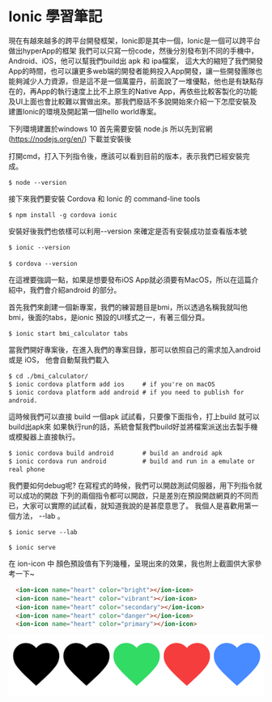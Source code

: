 # Ionic 學習筆記

現在有越來越多的跨平台開發框架，Ionic即是其中一個，Ionic是一個可以跨平台做出hyperApp的框架
我們可以只寫一份code，然後分別發布到不同的手機中，Android、iOS，他可以幫我們build出 apk 和 ipa檔案，
這大大的縮短了我們開發App的時間，也可以讓更多web端的開發者能夠投入App開發，讓一些開發團隊也能夠減少人力資源，但是這不是一個萬靈丹，前面說了一堆優點，他也是有缺點存在的，再App的執行速度上比不上原生的Native App，再依些比較客製化的功能及UI上面也會比較難以實做出來。那我們廢話不多說開始來介紹一下怎麼安裝及建置Ionic的環境及開起第一個hello world專案。

下列環境建置於windows 10
首先需要安裝 node.js
所以先到官網(https://nodejs.org/en/) 下載並安裝後

打開cmd，打入下列指令後，應該可以看到目前的版本，表示我們已經安裝完成。
```
$ node --version
```
接下來我們要安裝 Cordova 和 Ionic 的 command-line tools

```
$ npm install -g cordova ionic
```

安裝好後我們也依樣可以利用--version 來確定是否有安裝成功並查看版本號

```
$ ionic --version

$ cordova --version
```

在這裡要強調一點，如果是想要發布iOS App就必須要有MacOS，所以在這篇介紹中，我們會介紹android 的部分。

首先我們來創建一個新專案，我們的練習題目是bmi，所以透過名稱我就叫他bmi，後面的tabs，是ionic 預設的UI樣式之一，有著三個分頁。
```
$ ionic start bmi_calculator tabs
```
當我們開好專案後，在進入我們的專案目錄，那可以依照自己的需求加入android 或是 iOS，
他會自動幫我們載入
```
$ cd ./bmi_calculator/
$ ionic cordova platform add ios     # if you're on macOS
$ ionic cordova platform add android # if you need to publish for android.
```
這時候我們可以直接 build 一個apk 試試看，只要像下面指令，打上build 就可以build出apk來
如果執行run的話，系統會幫我們build好並將檔案派送出去製手機或模擬器上直接執行。
```
$ ionic cordova build android        # build an android apk
$ ionic cordova run android          # build and run in a emulate or real phone
```

我們要如何debug呢? 在寫程式的時候，我們可以開啟測試伺服器，用下列指令就可以成功的開啟
下列的兩個指令都可以開啟，只是差別在預設開啟網頁的不同而已，大家可以實際的試試看，就知道我說的是甚麼意思了。 我個人是喜歡用第一個方法， --lab 。
```
$ ionic serve --lab
```
```
$ ionic serve
```
在 ion-icon 中 顏色預設值有下列幾種，呈現出來的效果，我也附上截圖供大家參考一下~
```html
  <ion-icon name="heart" color="bright"></ion-icon>
  <ion-icon name="heart" color="vibrant"></ion-icon>
  <ion-icon name="heart" color="secondary"></ion-icon>
  <ion-icon name="heart" color="danger"></ion-icon>
  <ion-icon name="heart" color="primary"></ion-icon>
```
![heart](https://raw.githubusercontent.com/jack610336/jack610336.github.io/master/img/heart.png "heart")
